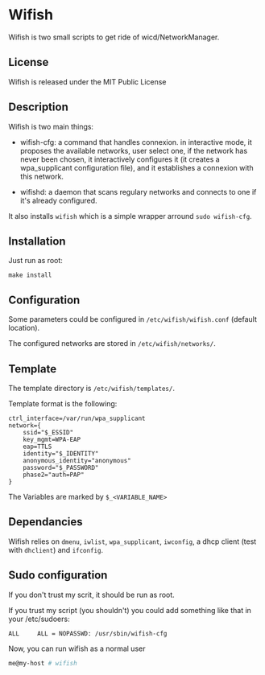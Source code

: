 # Wifish #

Wifish is two small scripts to get ride of wicd/NetworkManager.

## License ##

Wifish is released under the MIT Public License

## Description ##

Wifish is two main things:

- wifish-cfg: a command that handles connexion.
 in interactive mode, it proposes the available networks, 
user select one, if the network has never been chosen, 
it interactively configures it (it creates a wpa_supplicant 
configuration file), and it establishes a connexion with this network.

- wifishd: a daemon that scans regulary networks and connects 
to one if it's already configured.

It also installs `wifish` which is a simple wrapper arround `sudo wifish-cfg`.

## Installation ##

Just run as root:

```
make install
```

## Configuration ##

Some parameters could be configured in ```/etc/wifish/wifish.conf``` (default location).

The configured networks are stored in ```/etc/wifish/networks/```.

## Template ##

The template directory is ```/etc/wifish/templates/```.

Template format is the following:

```
ctrl_interface=/var/run/wpa_supplicant
network={
    ssid="$_ESSID"
    key_mgmt=WPA-EAP
    eap=TTLS
    identity="$_IDENTITY"
    anonymous_identity="anonymous"
    password="$_PASSWORD"
    phase2="auth=PAP"
}
```

The Variables are marked by `$_<VARIABLE_NAME>`

## Dependancies ##

Wifish relies on `dmenu`, `iwlist`, `wpa_supplicant`, 
`iwconfig`, a dhcp client (test with `dhclient`) and `ifconfig`.

## Sudo configuration ##

If you don't trust my scrit, it should be run as root.

If you trust my script (you shouldn't) you could 
add something like that in your /etc/sudoers:

```
ALL     ALL = NOPASSWD: /usr/sbin/wifish-cfg
```

Now, you can run wifish as a normal user

```bash
me@my-host # wifish
```
